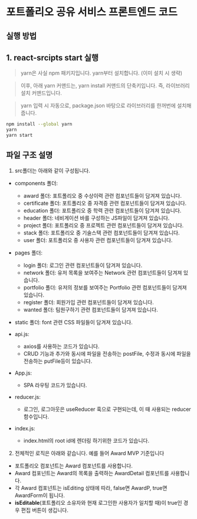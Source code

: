 # 포트폴리오 공유 서비스 프론트엔드 코드

## 실행 방법

## 1. react-srcipts start 실행

> yarn은 사실 npm 패키지입니다. yarn부터 설치합니다. (이미 설치 시 생략)

> 이후, 아래 yarn 커맨드는, yarn install 커맨드의 단축키입니다. 즉, 라이브러리 설치 커맨드입니다.

> yarn 입력 시 자동으로, package.json 바탕으로 라이브러리를 한꺼번에 설치해 줍니다.

```bash
npm install --global yarn
yarn
yarn start
```

## 파일 구조 설명

1. src폴더는 아래와 같이 구성됩니다.

-   components 폴더:

    -   award 폴더: 포트폴리오 중 수상이력 관련 컴포넌트들이 담겨져 있습니다.
    -   certificate 폴더: 포트폴리오 중 자격증 관련 컴포넌트들이 담겨져 있습니다.
    -   education 폴더: 포트폴리오 중 학력 관련 컴포넌트들이 담겨져 있습니다.
    -   header 폴더: 네비게이션 바를 구성하는 JS파일이 담겨져 있습니다.
    -   project 폴더: 포트폴리오 중 프로젝트 관련 컴포넌트들이 담겨져 있습니다.
    -   stack 폴더: 포트폴리오 중 기술스택 관련 컴포넌트들이 담겨져 있습니다.
    -   user 폴더: 포트폴리오 중 사용자 관련 컴포넌트들이 담겨져 있습니다.

-   pages 폴더:

    -   login 폴더: 로그인 관련 컴포넌트들이 담겨져 있습니다.
    -   network 폴더: 유저 목록을 보여주는 Network 관련 컴포넌트들이 담겨져 있습니다.
    -   portfolio 폴더: 유저의 정보를 보여주는 Portfolio 관련 컴포넌트들이 담겨져 있습니다.
    -   register 폴더: 회원가입 관련 컴포넌트들이 담겨져 있습니다.
    -   wanted 폴더: 팀원구하기 관련 컴포넌트들이 담겨져 있습니다.

-   static 폴더: font 관련 CSS 파일들이 담겨져 있습니다.

-   api.js:
    -   axios를 사용하는 코드가 있습니다.
    -   CRUD 기능과 추가와 동시에 파일을 전송하는 postFile, 수정과 동시에 파일을 전송하는 putFile등이 있습니다.
-   App.js:
    -   SPA 라우팅 코드가 있습니다.
-   reducer.js:
    -   로그인, 로그아웃은 useReducer 훅으로 구현되는데, 이 때 사용되는 reducer 함수입니다.
-   index.js:
    -   index.html의 root id에 렌더링 하기위한 코드가 있습니다.

2. 전체적인 로직은 아래와 같습니다. 예를 들어 Award MVP 기준입니다

-   포트폴리오 컴포넌트는 Award 컴포넌트를 사용합니다.
-   Award 컴포넌트는 Award의 목록을 출력하는 AwardDetail 컴포넌트를 사용합니다.
-   각 Award 컴포넌트는 isEditing 상태에 따라, false면 AwardP, true면 AwardForm이 됩니다.
-   **isEditable**(포트폴리오 소유자와 현재 로그인한 사용자가 일치할 때)이 true인 경우 편집 버튼이 생깁니다.

